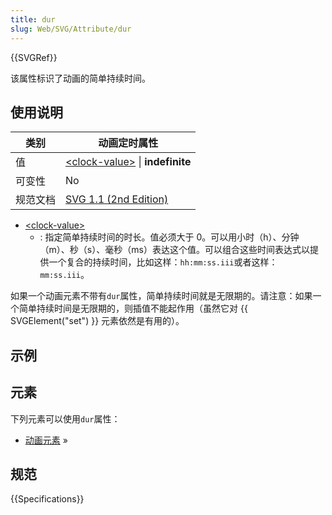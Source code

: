 ```yaml
---
title: dur
slug: Web/SVG/Attribute/dur
---
```


{{SVGRef}}

该属性标识了动画的简单持续时间。

## 使用说明

| 类别     | 动画定时属性                                                                |
| -------- | --------------------------------------------------------------------------- |
| 值       | [\<clock-value>](/zh-CN/docs/SVG/Content_type#clock-value) \| **indefinite**     |
| 可变性   | No                                                                          |
| 规范文档 | [SVG 1.1 (2nd Edition)](https://www.w3.org/TR/SVG/animate.html#DurAttribute) |

- [\<clock-value>](/zh-CN/docs/SVG/Content_type#clock-value)
  - : 指定简单持续时间的时长。值必须大于 0。可以用小时（h）、分钟（m）、秒（s）、毫秒（ms）表达这个值。可以组合这些时间表达式以提供一个复合的持续时间，比如这样：`hh:mm:ss.iii`或者这样：`mm:ss.iii`。

如果一个动画元素不带有`dur`属性，简单持续时间就是无限期的。请注意：如果一个简单持续时间是无限期的，则插值不能起作用（虽然它对 {{ SVGElement("set") }} 元素依然是有用的）。

## 示例

## 元素

下列元素可以使用`dur`属性：

- [动画元素](/zh-CN/docs/Web/SVG/Element#animation) »

## 规范

{{Specifications}}
